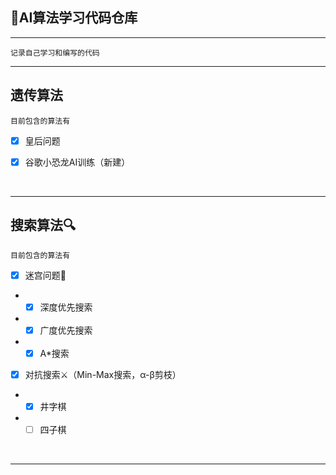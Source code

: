 ## 🤖AI算法学习代码仓库

<hr>

`记录自己学习和编写的代码`

<hr>

## 遗传算法

``目前包含的算法有``
- [x] 皇后问题
- [x] 谷歌小恐龙AI训练（新建）


<br>
<hr>

## 搜索算法🔍

``目前包含的算法有``
- [x] 迷宫问题💫
- - [x] 深度优先搜索
- - [x] 广度优先搜索
- - [x] A*搜索

- [x] 对抗搜索⚔（Min-Max搜索，α-β剪枝）
- - [x] 井字棋
- - [ ] 四子棋

<br>
<hr>
